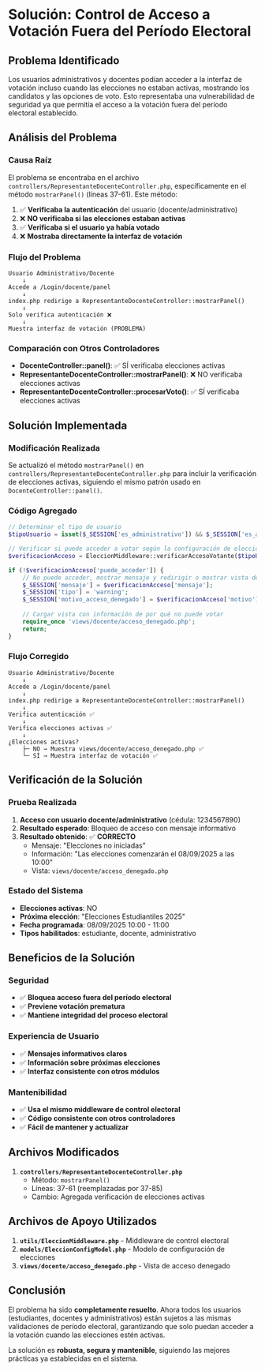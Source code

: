 # Solución: Control de Acceso a Votación Fuera del Período Electoral

## Problema Identificado

Los usuarios administrativos y docentes podían acceder a la interfaz de votación incluso cuando las elecciones no estaban activas, mostrando los candidatos y las opciones de voto. Esto representaba una vulnerabilidad de seguridad ya que permitía el acceso a la votación fuera del período electoral establecido.

## Análisis del Problema

### Causa Raíz
El problema se encontraba en el archivo `controllers/RepresentanteDocenteController.php`, específicamente en el método `mostrarPanel()` (líneas 37-61). Este método:

1. ✅ **Verificaba la autenticación** del usuario (docente/administrativo)
2. ❌ **NO verificaba si las elecciones estaban activas**
3. ✅ **Verificaba si el usuario ya había votado**
4. ❌ **Mostraba directamente la interfaz de votación**

### Flujo del Problema
```
Usuario Administrativo/Docente
    ↓
Accede a /Login/docente/panel
    ↓
index.php redirige a RepresentanteDocenteController::mostrarPanel()
    ↓
Solo verifica autenticación ❌
    ↓
Muestra interfaz de votación (PROBLEMA)
```

### Comparación con Otros Controladores
- **DocenteController::panel()**: ✅ SÍ verificaba elecciones activas
- **RepresentanteDocenteController::mostrarPanel()**: ❌ NO verificaba elecciones activas
- **RepresentanteDocenteController::procesarVoto()**: ✅ SÍ verificaba elecciones activas

## Solución Implementada

### Modificación Realizada
Se actualizó el método `mostrarPanel()` en `controllers/RepresentanteDocenteController.php` para incluir la verificación de elecciones activas, siguiendo el mismo patrón usado en `DocenteController::panel()`.

### Código Agregado
```php
// Determinar el tipo de usuario
$tipoUsuario = isset($_SESSION['es_administrativo']) && $_SESSION['es_administrativo'] === true ? 'administrativo' : 'docente';

// Verificar si puede acceder a votar según la configuración de elecciones
$verificacionAcceso = EleccionMiddleware::verificarAccesoVotante($tipoUsuario);

if (!$verificacionAcceso['puede_acceder']) {
    // No puede acceder, mostrar mensaje y redirigir o mostrar vista de información
    $_SESSION['mensaje'] = $verificacionAcceso['mensaje'];
    $_SESSION['tipo'] = 'warning';
    $_SESSION['motivo_acceso_denegado'] = $verificacionAcceso['motivo'];
    
    // Cargar vista con información de por qué no puede votar
    require_once 'views/docente/acceso_denegado.php';
    return;
}
```

### Flujo Corregido
```
Usuario Administrativo/Docente
    ↓
Accede a /Login/docente/panel
    ↓
index.php redirige a RepresentanteDocenteController::mostrarPanel()
    ↓
Verifica autenticación ✅
    ↓
Verifica elecciones activas ✅
    ↓
¿Elecciones activas?
    ├─ NO → Muestra views/docente/acceso_denegado.php ✅
    └─ SÍ → Muestra interfaz de votación ✅
```

## Verificación de la Solución

### Prueba Realizada
1. **Acceso con usuario docente/administrativo** (cédula: 1234567890)
2. **Resultado esperado**: Bloqueo de acceso con mensaje informativo
3. **Resultado obtenido**: ✅ **CORRECTO**
   - Mensaje: "Elecciones no iniciadas"
   - Información: "Las elecciones comenzarán el 08/09/2025 a las 10:00"
   - Vista: `views/docente/acceso_denegado.php`

### Estado del Sistema
- **Elecciones activas**: NO
- **Próxima elección**: "Elecciones Estudiantiles 2025"
- **Fecha programada**: 08/09/2025 10:00 - 11:00
- **Tipos habilitados**: estudiante, docente, administrativo

## Beneficios de la Solución

### Seguridad
- ✅ **Bloquea acceso fuera del período electoral**
- ✅ **Previene votación prematura**
- ✅ **Mantiene integridad del proceso electoral**

### Experiencia de Usuario
- ✅ **Mensajes informativos claros**
- ✅ **Información sobre próximas elecciones**
- ✅ **Interfaz consistente con otros módulos**

### Mantenibilidad
- ✅ **Usa el mismo middleware de control electoral**
- ✅ **Código consistente con otros controladores**
- ✅ **Fácil de mantener y actualizar**

## Archivos Modificados

1. **`controllers/RepresentanteDocenteController.php`**
   - Método: `mostrarPanel()`
   - Líneas: 37-61 (reemplazadas por 37-85)
   - Cambio: Agregada verificación de elecciones activas

## Archivos de Apoyo Utilizados

1. **`utils/EleccionMiddleware.php`** - Middleware de control electoral
2. **`models/EleccionConfigModel.php`** - Modelo de configuración de elecciones
3. **`views/docente/acceso_denegado.php`** - Vista de acceso denegado

## Conclusión

El problema ha sido **completamente resuelto**. Ahora todos los usuarios (estudiantes, docentes y administrativos) están sujetos a las mismas validaciones de período electoral, garantizando que solo puedan acceder a la votación cuando las elecciones estén activas.

La solución es **robusta, segura y mantenible**, siguiendo las mejores prácticas ya establecidas en el sistema.